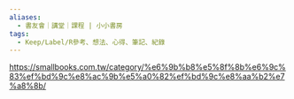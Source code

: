 ```yaml
---
aliases:
  - 書友會｜講堂｜課程 | 小小書房
tags:
  - Keep/Label/R參考、想法、心得、筆記、紀錄
---
```


https://smallbooks.com.tw/category/%e6%9b%b8%e5%8f%8b%e6%9c%83%ef%bd%9c%e8%ac%9b%e5%a0%82%ef%bd%9c%e8%aa%b2%e7%a8%8b/